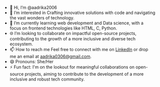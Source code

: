 - 👋 Hi, I’m @aadrika2006
- 👀 I’m interested in Crafting innovative solutions with code and navigating the vast wonders of technology.
- 🌱 I’m currently learning web development and Data science, with a focus on frontend technologies like HTML, C, Python.
- 🌐 I’m looking to collaborate on impactful open-source projects, contributing to the growth of a more inclusive and diverse tech ecosystem.
- 📫 How to reach me Feel free to connect with me on [LinkedIn](www.linkedin.com/in/aadrika-awasthi-5690332a9) or drop me an email at aadrika0306@gmail.com.
- 😄 Pronouns: She/Her
- ⚡ Fun fact: I'm on the lookout for meaningful collaborations on open-source projects, aiming to contribute to the development of a more inclusive and robust tech community.


<!---
aadrika2006/aadrika2006 is a ✨ special ✨ repository because its `README.md` (this file) appears on your GitHub profile.
You can click the Preview link to take a look at your changes.
--->
